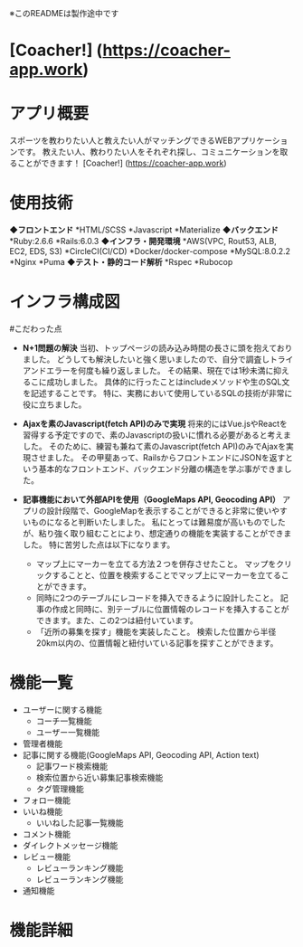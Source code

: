 ※このREADMEは製作途中です
# [Coacher!] (https://coacher-app.work)

# アプリ概要
スポーツを教わりたい人と教えたい人がマッチングできるWEBアプリケーションです。
教えたい人、教わりたい人をそれぞれ探し、コミュニケーションを取ることができます！
[Coacher!] (https://coacher-app.work)

# 使用技術
**◆フロントエンド**
*HTML/SCSS
*Javascript
*Materialize
**◆バックエンド**
*Ruby:2.6.6
*Rails:6.0.3
**◆インフラ・開発環境**
*AWS(VPC, Rout53, ALB, EC2, EDS, S3)
*CircleCI(CI/CD)
*Docker/docker-compose
*MySQL:8.0.2.2
*Nginx
*Puma
**◆テスト・静的コード解析**
*Rspec
*Rubocop

# インフラ構成図

#こだわった点
* **N+1問題の解決**
当初、トップページの読み込み時間の長さに頭を抱えておりました。
どうしても解決したいと強く思いましたので、自分で調査しトライアンドエラーを何度も繰り返しました。
その結果、現在では1秒未満に抑えるこに成功しました。
具体的に行ったことはincludeメソッドや生のSQL文を記述することです。
特に、実務において使用しているSQLの技術が非常に役に立ちました。

* **Ajaxを素のJavascript(fetch API)のみで実現**
将来的にはVue.jsやReactを習得する予定ですので、素のJavascriptの扱いに慣れる必要があると考えました。
そのために、練習も兼ねて素のJavascript(fetch API)のみでAjaxを実現させました。
その甲斐あって、RailsからフロントエンドにJSONを返すという基本的なフロントエンド、バックエンド分離の構造を学ぶ事ができました。

* **記事機能において外部APIを使用（GoogleMaps API, Geocoding API）**
アプリの設計段階で、GoogleMapを表示することができると非常に使いやすいものになると判断いたしました。
私にとっては難易度が高いものでしたが、粘り強く取り組むことにより、想定通りの機能を実装することができました。
特に苦労した点は以下になります。
  * マップ上にマーカーを立てる方法２つを併存させたこと。
  マップをクリックすることと、位置を検索することでマップ上にマーカーを立てることができます。
  * 同時に2つのテーブルにレコードを挿入できるように設計したこと。
  記事の作成と同時に、別テーブルに位置情報のレコードを挿入することができます。また、この2つは紐付いています。
  * 「近所の募集を探す」機能を実装したこと。
  検索した位置から半径20km以内の、位置情報と紐付いている記事を探すことができます。

# 機能一覧
* ユーザーに関する機能
  * コーチ一覧機能
  * ユーザー一覧機能
* 管理者機能
* 記事に関する機能(GoogleMaps API, Geocoding API, Action text)
  * 記事ワード検索機能
  * 検索位置から近い募集記事検索機能
  * タグ管理機能
* フォロー機能
* いいね機能
  * いいねした記事一覧機能
* コメント機能
* ダイレクトメッセージ機能
* レビュー機能
  * レビューランキング機能
  * レビューランキング機能
* 通知機能

# 機能詳細

